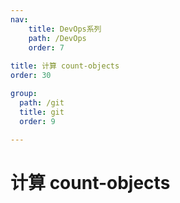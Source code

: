 ```yaml
---
nav:
    title: DevOps系列
    path: /DevOps
    order: 7
  
title: 计算 count-objects
order: 30

group:
  path: /git
  title: git
  order: 9

---
```


# 计算 count-objects
